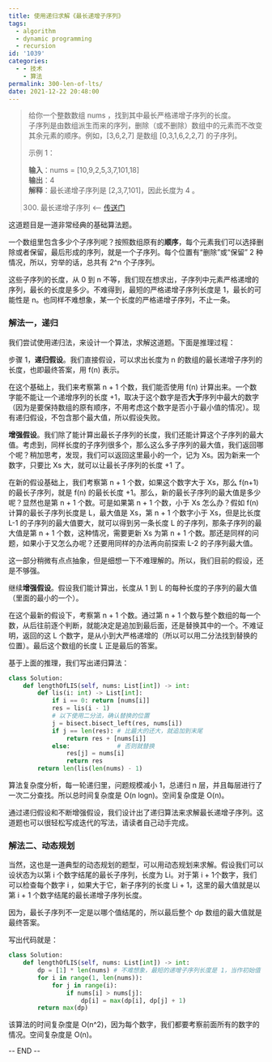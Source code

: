 ```yaml
---
title: 使用递归求解《最长递增子序列》
tags:
  - algorithm
  - dynamic programming
  - recursion
id: '1039'
categories:
  - - 技术
    - 算法
permalink: 300-len-of-lts/
date: 2021-12-22 20:48:00
---
```


> 给你一个整数数组 nums ，找到其中最长严格递增子序列的长度。  
> 子序列是由数组派生而来的序列，删除（或不删除）数组中的元素而不改变其余元素的顺序。例如，[3,6,2,7] 是数组 [0,3,1,6,2,2,7] 的子序列。  
>   
> 示例 1：  
>   
> **输入**：nums = [10,9,2,5,3,7,101,18]  
> **输出**：4  
> **解释**：最长递增子序列是 [2,3,7,101]，因此长度为 4 。
> 
> 300. 最长递增子序列 <-- [传送门](https://leetcode-cn.com/problems/longest-increasing-subsequence)

这道题目是一道非常经典的基础算法题。

一个数组里包含多少个子序列呢？按照数组原有的**顺序**，每个元素我们可以选择删除或者保留，最后形成的序列，就是一个子序列。每个位置有“删除”或“保留” 2 种情况，所以，穷举的话，总共有 2^n 个子序列。

这些子序列的长度，从 0 到 n 不等，我们现在想求出，子序列中元素严格递增的序列，最长的长度是多少。不难得到，最短的严格递增子序列长度是 1，最长的可能性是 n。也同样不难想象，某一个长度的严格递增子序列，不止一条。

### 解法一，递归

我们尝试使用递归法，来设计一个算法，求解这道题。下面是推理过程：

步骤 1，**递归假设**。我们直接假设，可以求出长度为 n 的数组的最长递增子序列的长度，也即最终答案，用 f(n) 表示。

在这个基础上，我们来考察第 n + 1 个数，我们能否使用 f(n) 计算出来。一个数字能不能让一个递增序列的长度 +1，取决于这个数字是否**大于**序列中最大的数字（因为是要保持数组的原有顺序，不用考虑这个数字是否小于最小值的情况）。现有递归假设，不包含那个最大值，所以假设失败。

**增强假设**。我们除了能计算出最长子序列的长度，我们还能计算这个子序列的最大值。考虑到，同样长度的子序列很多个，那么这么多子序列的最大值，我们返回哪个呢？稍加思考，发现，我们可以返回这里最小的一个，记为 Xs。因为新来一个数字，只要比 Xs 大，就可以让最长子序列的长度 +1 了。

在新的假设基础上，我们考察第 n + 1 个数，如果这个数字大于 Xs，那么 f(n+1) 的最长子序列，就是 f(n) 的最长长度 +1。那么，新的最长子序列的最大值是多少呢？显然也是第 n + 1 个数。可是如果第 n + 1 个数，小于 Xs 怎么办？假如 f(n) 计算的最长子序列长度是 L，最大值是 Xs，第 n + 1 个数字小于 Xs，但是比长度 L-1 的子序列的最大值要大，就可以得到另一条长度 L 的子序列，那条子序列的最大值是第 n + 1 个数，这种情况，需要更新 Xs 为第 n + 1 个数。那还是同样的问题，如果小于又怎么办呢？还要用同样的办法再向前探索 L-2 的子序列最大值。

这一部分稍微有点点抽象，但是细想一下不难理解的。所以，我们目前的假设，还是不够强。

继续**增强假设**。假设我们能计算出，长度从 1 到 L 的每种长度的子序列的最大值（里面的最小的一个）。

在这个最新的假设下，考察第 n + 1 个数。通过第 n + 1 个数与整个数组的每一个数，从后往前逐个判断，就能决定是追加到最后面，还是替换其中的一个。不难证明，返回的这 L 个数字，是从小到大严格递增的（所以可以用二分法找到替换的位置）。最后这个数组的长度 L 正是最后的答案。

基于上面的推理，我们写出递归算法：

```python
class Solution:
    def lengthOfLIS(self, nums: List[int]) -> int:
        def lis(i: int) -> List[int]:
            if i == 0: return [nums[i]]
            res = lis(i - 1)
            # 以下使用二分法，确认替换的位置
            j = bisect.bisect_left(res, nums[i])
            if j == len(res): # 比最大的还大，就追加到末尾
                return res + [nums[i]]
            else:             # 否则就替换
                res[j] = nums[i]
                return res
        return len(lis(len(nums) - 1)
```

算法复杂度分析，每一轮递归里，问题规模减小 1，总递归 n 层，并且每层进行了一次二分查找。所以总时间复杂度是 O(n logn)。空间复杂度是 O(n)。

通过递归假设和不断增强假设，我们设计出了递归算法来求解最长递增子序列。这道题也可以很轻松写成迭代的写法，请读者自己动手完成。

### 解法二、动态规划

当然，这也是一道典型的动态规划的题型，可以用动态规划来求解。假设我们可以设状态为以第 i 个数字结尾的最长子序列，长度为 Li。对于第 i + 1个数字，我们可以检查每个数字 i ，如果大于它，新子序列的长度 Li + 1，这里的最大值就是以第 i + 1 个数字结尾的最长递增子序列长度。

因为，最长子序列不一定是以哪个值结尾的，所以最后整个 dp 数组的最大值就是最终答案。

写出代码就是：

```python
class Solution:
    def lengthOfLIS(self, nums: List[int]) -> int:
        dp = [1] * len(nums) # 不难想象，最短的递增子序列长度是 1，当作初始值
        for i in range(1, len(nums)):
            for j in range(i):
                if nums[i] > nums[j]:
                    dp[i] = max(dp[i], dp[j] + 1)
        return max(dp)
```

该算法的时间复杂度是 O(n^2)，因为每个数字，我们都要考察前面所有的数字的情况。空间复杂度是 O(n)。

-- END --